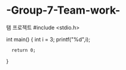 # -Group-7-Team-work-
탬 프로젝트 
#include <stdio.h>

int main()
{
      int i = 3;
      printf("%d",i);

      return 0;
}

